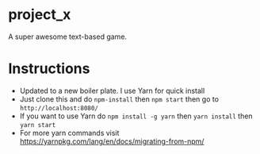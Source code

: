 # project_x
A super awesome text-based game.


# Instructions
- Updated to a new boiler plate. I use Yarn for quick install
- Just clone this and do `npm-install` then `npm start` then go to `http://localhost:8080/`
- If you want to use Yarn do `npm install -g yarn` then `yarn install` then `yarn start`
- For more yarn commands visit https://yarnpkg.com/lang/en/docs/migrating-from-npm/
